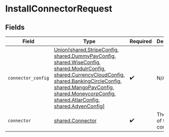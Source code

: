 # InstallConnectorRequest


## Fields

| Field                                                                                                                                                                                                                                                                              | Type                                                                                                                                                                                                                                                                               | Required                                                                                                                                                                                                                                                                           | Description                                                                                                                                                                                                                                                                        |
| ---------------------------------------------------------------------------------------------------------------------------------------------------------------------------------------------------------------------------------------------------------------------------------- | ---------------------------------------------------------------------------------------------------------------------------------------------------------------------------------------------------------------------------------------------------------------------------------- | ---------------------------------------------------------------------------------------------------------------------------------------------------------------------------------------------------------------------------------------------------------------------------------- | ---------------------------------------------------------------------------------------------------------------------------------------------------------------------------------------------------------------------------------------------------------------------------------- |
| `connector_config`                                                                                                                                                                                                                                                                 | [Union[shared.StripeConfig, shared.DummyPayConfig, shared.WiseConfig, shared.ModulrConfig, shared.CurrencyCloudConfig, shared.BankingCircleConfig, shared.MangoPayConfig, shared.MoneycorpConfig, shared.AtlarConfig, shared.AdyenConfig]](../../models/shared/connectorconfig.md) | :heavy_check_mark:                                                                                                                                                                                                                                                                 | N/A                                                                                                                                                                                                                                                                                |
| `connector`                                                                                                                                                                                                                                                                        | [shared.Connector](../../models/shared/connector.md)                                                                                                                                                                                                                               | :heavy_check_mark:                                                                                                                                                                                                                                                                 | The name of the connector.                                                                                                                                                                                                                                                         |
